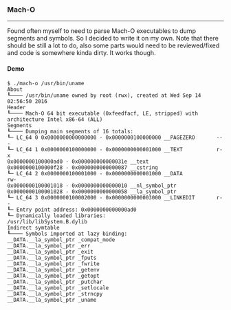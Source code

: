 ### Mach-O
----

Found often myself to need to parse Mach-O executables to dump segments and symbols. So I decided to write it on my own. Note that there should be still a lot to do, also some parts would need to be reviewed/fixed and code is somewhere kinda dirty. It works though.

#### Demo

```
$ ./mach-o /usr/bin/uname
About
┖──── /usr/bin/uname owned by root (rwx), created at Wed Sep 14 02:56:50 2016
Header
┖──── Mach-O 64 bit executable (0xfeedfacf, LE, stripped) with architecture Intel x86-64 (ALL)
Segments
┖──── Dumping main segments of 16 totals:
┖─ LC_64 0 0x0000000000000000 - 0x0000000100000000 __PAGEZERO       ---
┖─ LC_64 1 0x0000000100000000 - 0x0000000000001000 __TEXT           r-x
0x0000000100000ad0 - 0x000000000000031e __text
0x0000000100000f28 - 0x0000000000000087 __cstring
┖─ LC_64 2 0x0000000100001000 - 0x0000000000001000 __DATA           rw-
0x0000000100001018 - 0x0000000000000010 __nl_symbol_ptr
0x0000000100001028 - 0x0000000000000058 __la_symbol_ptr
┖─ LC_64 3 0x0000000100002000 - 0x0000000000003000 __LINKEDIT       r--
┖─ Entry point address: 0x0000000000000ad0
┖─ Dynamically loaded libraries:
/usr/lib/libSystem.B.dylib
Indirect symtable
┖──── Symbols imported at lazy binding:
__DATA.__la_symbol_ptr _compat_mode
__DATA.__la_symbol_ptr _err
__DATA.__la_symbol_ptr _exit
__DATA.__la_symbol_ptr _fputs
__DATA.__la_symbol_ptr _fwrite
__DATA.__la_symbol_ptr _getenv
__DATA.__la_symbol_ptr _getopt
__DATA.__la_symbol_ptr _putchar
__DATA.__la_symbol_ptr _setlocale
__DATA.__la_symbol_ptr _strncpy
__DATA.__la_symbol_ptr _uname
```

